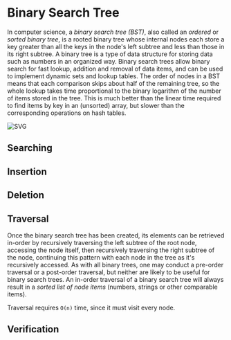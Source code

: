 # Binary Search Tree

In computer science, a _binary search tree (BST)_, also called an _ordered_ or _sorted binary tree_, is a rooted binary tree whose internal nodes each store a key greater than all the keys in the node's left subtree and less than those in its right subtree. A binary tree is a type of data structure for storing data such as numbers in an organized way. Binary search trees allow binary search for fast lookup, addition and removal of data items, and can be used to implement dynamic sets and lookup tables. The order of nodes in a BST means that each comparison skips about half of the remaining tree, so the whole lookup takes time proportional to the binary logarithm of the number of items stored in the tree. This is much better than the linear time required to find items by key in an (unsorted) array, but slower than the corresponding operations on hash tables.

![SVG](https://upload.wikimedia.org/wikipedia/commons/d/da/Binary_search_tree.svg)

## Searching

## Insertion

## Deletion

## Traversal

Once the binary search tree has been created, its elements can be retrieved in-order by recursively traversing the left subtree of the root node, accessing the node itself, then recursively traversing the right subtree of the node, continuing this pattern with each node in the tree as it's recursively accessed. As with all binary trees, one may conduct a pre-order traversal or a post-order traversal, but neither are likely to be useful for binary search trees. An in-order traversal of a binary search tree will always result in a _sorted list of node items_ (numbers, strings or other comparable items).

Traversal requires `O(n)` time, since it must visit every node.

## Verification
